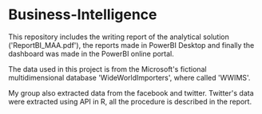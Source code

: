 # Business-Intelligence
This repository includes the writing report of the analytical solution ('ReportBI_MAA.pdf'), the reports made in PowerBI Desktop and finally the dashboard was made in the PowerBI online portal.

The data used in this project is from the Microsoft's fictional multidimensional database 'WideWorldImporters', where called 'WWIMS'.

My group also extracted data from the facebook and twitter. Twitter's data were extracted using API in R, all the procedure is described in the report.
